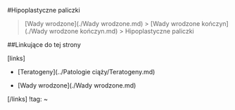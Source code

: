 #Hipoplastyczne paliczki

> [Wady wrodzone](./Wady wrodzone.md) > [Wady wrodzone kończyn](./Wady wrodzone kończyn.md) > Hipoplastyczne paliczki



##Linkujące do tej strony

[links]

- [Teratogeny](../Patologie ciąży/Teratogeny.md)

- [Wady wrodzone](./Wady wrodzone.md)


[/links]
!tag:
~

